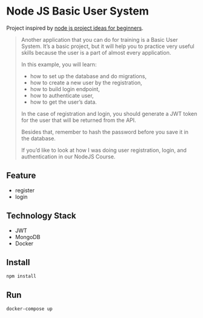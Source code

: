 # Node JS Basic User System

Project inspired by [node js project ideas for beginners][1].

>Another application that you can do for training is a Basic User System. It’s a basic project, but it will help you to practice very useful skills because the user is a part of almost every application. 
>
>In this example, you will learn:  
>- how to set up the database and do migrations,  
>- how to create a new user by the registration,  
>- how to build login endpoint,  
>- how to authenticate user,  
>- how to get the user’s data.
>
>In the case of registration and login, you should generate a JWT token for the user that will be returned from the API.
>
>Besides that, remember to hash the password before you save it in the database.
>
>If you’d like to look at how I was doing user registration, login, and authentication in our NodeJS Course.

## Feature

- register
- login

## Technology Stack

- JWT
- MongoDB
- Docker

## Install

```
npm install
```

## Run

```
docker-compose up
```


[1]: https://www.blog.duomly.com/node-js-project-ideas-for-beginners/